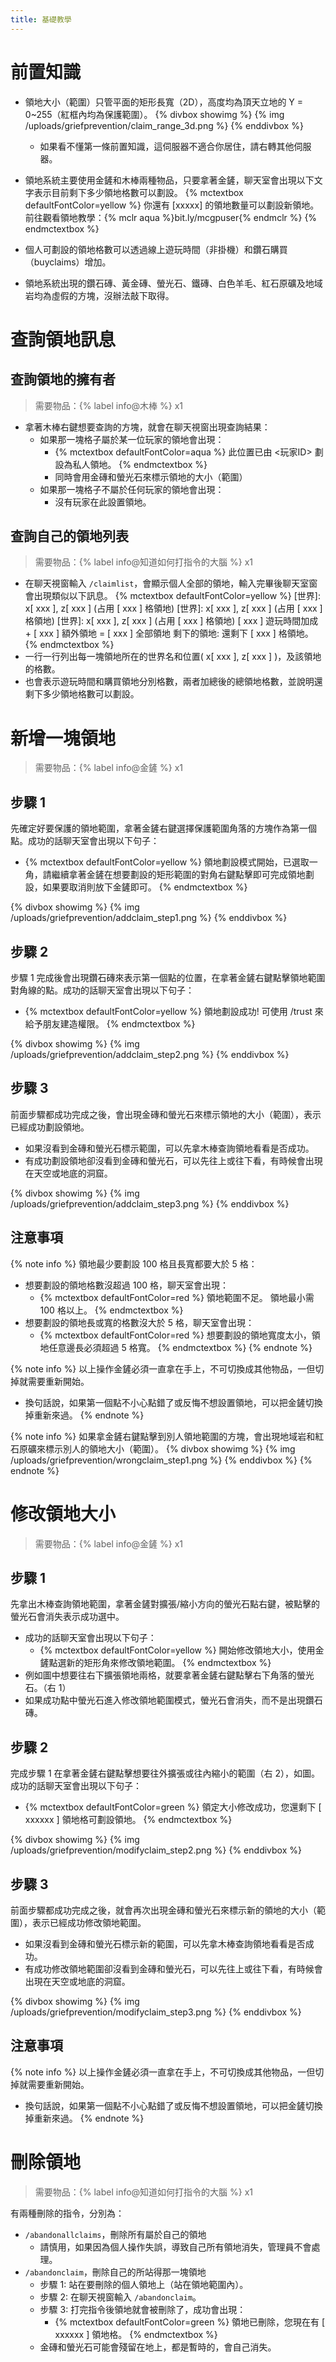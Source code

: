 ```yaml
---
title: 基礎教學
---
```


# 前置知識

* 領地大小（範圍）只管平面的矩形長寬（2D），高度均為頂天立地的 Y = 0~255（紅框內均為保護範圍）。
  {% divbox showimg %}
    {% img /uploads/griefprevention/claim_range_3d.png %}
  {% enddivbox %}
  * 如果看不懂第一條前置知識，這伺服器不適合你居住，請右轉其他伺服器。
* 領地系統主要使用金鏟和木棒兩種物品，只要拿著金鏟，聊天室會出現以下文字表示目前剩下多少領地格數可以劃設。
  {% mctextbox defaultFontColor=yellow %}
    你還有 [xxxxx] 的領地數量可以劃設新領地。
    前往觀看領地教學：{% mclr aqua %}bit.ly/mcgpuser{% endmclr %}
  {% endmctextbox %}

* 個人可劃設的領地格數可以透過線上遊玩時間（非掛機）和鑽石購買（buyclaims）增加。
* 領地系統出現的鑽石磚、黃金磚、螢光石、鐵磚、白色羊毛、紅石原礦及地域岩均為虛假的方塊，沒辦法敲下取得。

# 查詢領地訊息

## 查詢領地的擁有者

> 需要物品：{% label info@木棒 %} x1

* 拿著木棒右鍵想要查詢的方塊，就會在聊天視窗出現查詢結果：
  * 如果那一塊格子屬於某一位玩家的領地會出現：
    * {% mctextbox defaultFontColor=aqua %}
        此位置已由 <玩家ID> 劃設為私人領地。
      {% endmctextbox %}
    * 同時會用金磚和螢光石來標示領地的大小（範圍）
  * 如果那一塊格子不屬於任何玩家的領地會出現：
    * 沒有玩家在此設置領地。

## 查詢自己的領地列表

> 需要物品：{% label info@知道如何打指令的大腦 %} x1

* 在聊天視窗輸入 `/claimlist`，會顯示個人全部的領地，輸入完畢後聊天室窗會出現類似以下訊息。
  {% mctextbox defaultFontColor=yellow %}
    [世界]: x[ xxx ], z[ xxx ] (占用 [ xxx ] 格領地)
    [世界]: x[ xxx ], z[ xxx ] (占用 [ xxx ] 格領地)
    [世界]: x[ xxx ], z[ xxx ] (占用 [ xxx ] 格領地)
    [ xxx ] 遊玩時間加成 + [ xxx ] 額外領地 = [ xxx ] 全部領地
    剩下的領地:
    還剩下 [ xxx ] 格領地。
  {% endmctextbox %}
* 一行一行列出每一塊領地所在的世界名和位置( x[ xxx ], z[ xxx ] )，及該領地的格數。
* 也會表示遊玩時間和購買領地分別格數，兩者加總後的總領地格數，並說明還剩下多少領地格數可以劃設。

# 新增一塊領地

> 需要物品：{% label info@金鏟 %} x1

## 步驟 1

先確定好要保護的領地範圍，拿著金鏟右鍵選擇保護範圍角落的方塊作為第一個點。成功的話聊天室會出現以下句子：
* {% mctextbox defaultFontColor=yellow %}
    領地劃設模式開始，已選取一角，請繼續拿著金鏟在想要劃設的矩形範圍的對角右鍵點擊即可完成領地劃設，如果要取消則放下金鏟即可。
  {% endmctextbox %}

{% divbox showimg %}
  {% img /uploads/griefprevention/addclaim_step1.png %}
{% enddivbox %}

## 步驟 2

步驟 1 完成後會出現鑽石磚來表示第一個點的位置，在拿著金鏟右鍵點擊領地範圍對角線的點。成功的話聊天室會出現以下句子：
* {% mctextbox defaultFontColor=yellow %}
    領地劃設成功! 可使用 /trust 來給予朋友建造權限。
  {% endmctextbox %}

{% divbox showimg %}
  {% img /uploads/griefprevention/addclaim_step2.png %}
{% enddivbox %}

## 步驟 3

前面步驟都成功完成之後，會出現金磚和螢光石來標示領地的大小（範圍），表示已經成功劃設領地。
* 如果沒看到金磚和螢光石標示範圍，可以先拿木棒查詢領地看看是否成功。
* 有成功劃設領地卻沒看到金磚和螢光石，可以先往上或往下看，有時候會出現在天空或地底的洞窟。

{% divbox showimg %}
  {% img /uploads/griefprevention/addclaim_step3.png %}
{% enddivbox %}

## 注意事項

{% note info %}
領地最少要劃設 100 格且長寬都要大於 5 格：
* 想要劃設的領地格數沒超過 100 格，聊天室會出現：
  * {% mctextbox defaultFontColor=red %}
      領地範圍不足。 領地最小需 100 格以上。
    {% endmctextbox %}
* 想要劃設的領地長或寬的格數沒大於 5 格，聊天室會出現：
  * {% mctextbox defaultFontColor=red %}
      想要劃設的領地寬度太小，領地任意邊長必須超過 5 格寬。
    {% endmctextbox %}
{% endnote %}

{% note info %}
以上操作金鏟必須一直拿在手上，不可切換成其他物品，一但切掉就需要重新開始。
* 換句話說，如果第一個點不小心點錯了或反悔不想設置領地，可以把金鏟切換掉重新來過。
{% endnote %}

{% note info %}
如果拿金鏟右鍵點擊到別人領地範圍的方塊，會出現地域岩和紅石原礦來標示別人的領地大小（範圍）。
{% divbox showimg %}
  {% img /uploads/griefprevention/wrongclaim_step1.png %}
{% enddivbox %}
{% endnote %}

# 修改領地大小

> 需要物品：{% label info@金鏟 %} x1

## 步驟 1

先拿出木棒查詢領地範圍，拿著金鏟對擴張/縮小方向的螢光石點右鍵，被點擊的螢光石會消失表示成功選中。
* 成功的話聊天室會出現以下句子：
  * {% mctextbox defaultFontColor=yellow %}
      開始修改領地大小，使用金鏟點選新的矩形角來修改領地範圍。
    {% endmctextbox %}
* 例如圖中想要往右下擴張領地兩格，就要拿著金鏟右鍵點擊右下角落的螢光石。（右 1）
* 如果成功點中螢光石進入修改領地範圍模式，螢光石會消失，而不是出現鑽石磚。

## 步驟 2

完成步驟 1 在拿著金鏟右鍵點擊想要往外擴張或往內縮小的範圍（右 2），如圖。成功的話聊天室會出現以下句子：
* {% mctextbox defaultFontColor=green %}
    領定大小修改成功，您還剩下 [ xxxxxx ] 領地格可劃設領地。
  {% endmctextbox %}

{% divbox showimg %}
  {% img /uploads/griefprevention/modifyclaim_step2.png %}
{% enddivbox %}

## 步驟 3

前面步驟都成功完成之後，就會再次出現金磚和螢光石來標示新的領地的大小（範圍），表示已經成功修改領地範圍。
* 如果沒看到金磚和螢光石標示新的範圍，可以先拿木棒查詢領地看看是否成功。
* 有成功修改領地範圍卻沒看到金磚和螢光石，可以先往上或往下看，有時候會出現在天空或地底的洞窟。

{% divbox showimg %}
  {% img /uploads/griefprevention/modifyclaim_step3.png %}
{% enddivbox %}

## 注意事項

{% note info %}
以上操作金鏟必須一直拿在手上，不可切換成其他物品，一但切掉就需要重新開始。
* 換句話說，如果第一個點不小心點錯了或反悔不想設置領地，可以把金鏟切換掉重新來過。
{% endnote %}

# 刪除領地

> 需要物品：{% label info@知道如何打指令的大腦 %} x1

有兩種刪除的指令，分別為：

* `/abandonallclaims`，刪除所有屬於自己的領地
  * 請慎用，如果因為個人操作失誤，導致自己所有領地消失，管理員不會處理。
* `/abandonclaim`，刪除自己的所站得那一塊領地
  * 步驟 1: 站在要刪除的個人領地上（站在領地範圍內）。
  * 步驟 2: 在聊天視窗輸入 `/abandonclaim`。
  * 步驟 3: 打完指令後領地就會被刪除了，成功會出現：
    * {% mctextbox defaultFontColor=green %}
        領地已刪除，您現在有 [ xxxxxx ] 領地格。
      {% endmctextbox %}
  * 金磚和螢光石可能會殘留在地上，都是暫時的，會自己消失。

